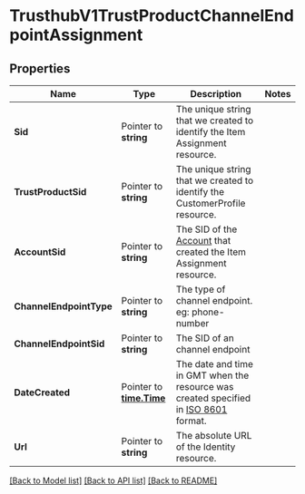 # TrusthubV1TrustProductChannelEndpointAssignment

## Properties

Name | Type | Description | Notes
------------ | ------------- | ------------- | -------------
**Sid** | Pointer to **string** | The unique string that we created to identify the Item Assignment resource. |
**TrustProductSid** | Pointer to **string** | The unique string that we created to identify the CustomerProfile resource. |
**AccountSid** | Pointer to **string** | The SID of the [Account](https://www.twilio.com/docs/iam/api/account) that created the Item Assignment resource. |
**ChannelEndpointType** | Pointer to **string** | The type of channel endpoint. eg: phone-number |
**ChannelEndpointSid** | Pointer to **string** | The SID of an channel endpoint |
**DateCreated** | Pointer to [**time.Time**](time.Time.md) | The date and time in GMT when the resource was created specified in [ISO 8601](https://en.wikipedia.org/wiki/ISO_8601) format. |
**Url** | Pointer to **string** | The absolute URL of the Identity resource. |

[[Back to Model list]](../README.md#documentation-for-models) [[Back to API list]](../README.md#documentation-for-api-endpoints) [[Back to README]](../README.md)


